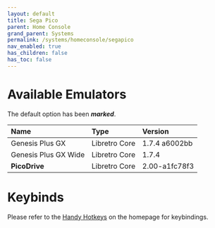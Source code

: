 ```yaml
---
layout: default
title: Sega Pico
parent: Home Console
grand_parent: Systems
permalink: /systems/homeconsole/segapico
nav_enabled: true
has_children: false
has_toc: false
---
```


# Available Emulators

The default option has been ***marked***.

| Name                 | Type             | Version           |
|:---------------------|:-----------------|:------------------|
| Genesis Plus GX      | Libretro Core    | 1.7.4 a6002bb     |
| Genesis Plus GX Wide | Libretro Core    | 1.7.4             |
| **PicoDrive**        | Libretro Core    | 2.00-a1fc78f3     |


# Keybinds 

Please refer to the [Handy Hotkeys](/#handyhotkeys) on the homepage for keybindings.